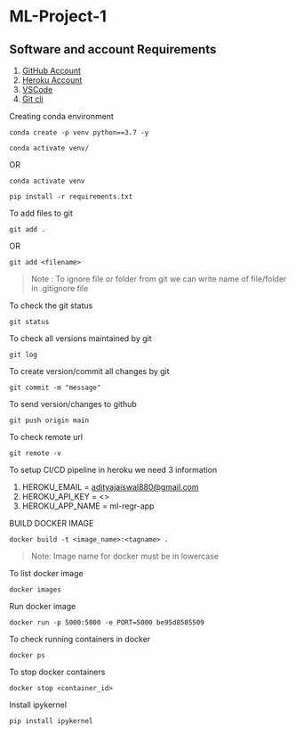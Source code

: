 # ML-Project-1

## Software and account Requirements

1. [GitHub Account](https://github.com/)
2. [Heroku Account](https://dashboard.heroku.com/login)
3. [VSCode](https://code.visualstudio.com/download)
4. [Git cli](https://git-scm.com/downloads)


Creating conda environment
```
conda create -p venv python==3.7 -y
```

```
conda activate venv/
```
OR
```
conda activate venv
```

```
pip install -r requirements.txt
```

To add files to git
```
git add .
```
OR
```
git add <filename>
```

> Note : To ignore file or folder from git we can write name of file/folder in .gitignore file

To check the git status
```
git status
```

To check all versions maintained by git
```
git log
```

To create version/commit all changes by git
```
git commit -m "message"
```

To send version/changes to github
```
git push origin main
```

To check remote url
```
git remote -v
```

To setup CI/CD pipeline in heroku we need 3 information

1. HEROKU_EMAIL = adityajaiswal880@gmail.com
2. HEROKU_API_KEY = <>
3. HEROKU_APP_NAME = ml-regr-app


BUILD DOCKER IMAGE
```
docker build -t <image_name>:<tagname> .
```

> Note: Image name for docker must be in lowercase

To list docker image
```
docker images
```

Run docker image
```
docker run -p 5000:5000 -e PORT=5000 be95d8505509
```

To check running containers in docker
```
docker ps
```

To stop docker containers
```
docker stop <container_id>
```

Install ipykernel
```
pip install ipykernel
```
